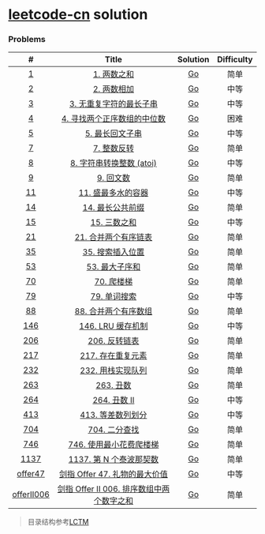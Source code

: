 # [leetcode-cn](https://leetcode-cn.com/) solution



### Problems
|                   #                   |                                                    Title                                                    |               Solution                | Difficulty |
| :-----------------------------------: | :---------------------------------------------------------------------------------------------------------: | :-----------------------------------: | :--------: |
|        [1](./algorithms/0001)         |                          [1. 两数之和](https://leetcode-cn.com/problems/two-sum/)                           |    [Go](./algorithms/0001/main.go)    |    简单    |
|        [2](./algorithms/0002)         |                      [2. 两数相加](https://leetcode-cn.com/problems/add-two-numbers/)                       |    [Go](./algorithms/0002/main.go)    |    中等    |
|        [3](./algorithms/0003)         | [3. 无重复字符的最长子串](https://leetcode-cn.com/problems/longest-substring-without-repeating-characters/) |    [Go](./algorithms/0003/main.go)    |    中等    |
|        [4](./algorithms/0004)         |        [4. 寻找两个正序数组的中位数](https://leetcode-cn.com/problems/median-of-two-sorted-arrays/)         |    [Go](./algorithms/0004/main.go)    |    困难    |
|        [5](./algorithms/0005)         |             [5. 最长回文子串](https://leetcode-cn.com/problems/longest-palindromic-substring/)              |    [Go](./algorithms/0005/main.go)    |    中等    |
|        [7](./algorithms/0007)         |                      [7. 整数反转](https://leetcode-cn.com/problems/reverse-integer/)                       |    [Go](./algorithms/0007/main.go)    |    简单    |
|        [8](./algorithms/0008)         |            [8. 字符串转换整数 (atoi)](https://leetcode-cn.com/problems/string-to-integer-atoi/)             |    [Go](./algorithms/0008/main.go)    |    中等    |
|        [9](./algorithms/0009)         |                      [9. 回文数](https://leetcode-cn.com/problems/palindrome-number/)                       |    [Go](./algorithms/0009/main.go)    |    简单    |
|        [11](./algorithms/0011)        |              [11. 盛最多水的容器](https://leetcode-cn.com/problems/container-with-most-water/)              |    [Go](./algorithms/0011/main.go)    |    中等    |
|        [14](./algorithms/0014)        |                 [14. 最长公共前缀](https://leetcode-cn.com/problems/longest-common-prefix/)                 |    [Go](./algorithms/0014/main.go)    |    简单    |
|        [15](./algorithms/0015)        |                           [15. 三数之和](https://leetcode-cn.com/problems/3sum/)                            |    [Go](./algorithms/0015/main.go)    |    中等    |
|        [21](./algorithms/0021)        |              [21. 合并两个有序链表](https://leetcode-cn.com/problems/merge-two-sorted-lists/)               |    [Go](./algorithms/0021/main.go)    |    简单    |
|        [35](./algorithms/0035)        |                [35. 搜索插入位置](https://leetcode-cn.com/problems/search-insert-position/)                 |    [Go](./algorithms/0035/main.go)    |    简单    |
|        [53](./algorithms/0053)        |                    [53. 最大子序和](https://leetcode-cn.com/problems/maximum-subarray/)                     |    [Go](./algorithms/0053/main.go)    |    简单    |
|        [70](./algorithms/0070)        |                       [70. 爬楼梯](https://leetcode-cn.com/problems/climbing-stairs/)                       |    [Go](./algorithms/0070/main.go)    |    简单    |
|        [79](./algorithms/0079)        |                        [79. 单词搜索](https://leetcode-cn.com/problems/word-search/)                        |    [Go](./algorithms/0079/main.go)    |    中等    |
|        [88](./algorithms/0088)        |                [88. 合并两个有序数组](https://leetcode-cn.com/problems/merge-sorted-array/)                 |    [Go](./algorithms/0088/main.go)    |    简单    |
|       [146](./algorithms/0146)        |                      [146. LRU 缓存机制](https://leetcode-cn.com/problems/lru-cache/)                       |    [Go](./algorithms/0146/main.go)    |    中等    |
|       [206](./algorithms/0206)        |                   [206. 反转链表](https://leetcode-cn.com/problems/reverse-linked-list/)                    |    [Go](./algorithms/0206/main.go)    |    简单    |
|       [217](./algorithms/0217)        |                  [217. 存在重复元素](https://leetcode-cn.com/problems/contains-duplicate/)                  |    [Go](./algorithms/0217/main.go)    |    简单    |
|       [232](./algorithms/0232)        |             [232. 用栈实现队列](https://leetcode-cn.com/problems/implement-queue-using-stacks/)             |    [Go](./algorithms/0232/main.go)    |    简单    |
|       [263](./algorithms/0263)        |                         [263. 丑数](https://leetcode-cn.com/problems/ugly-number/)                          |    [Go](./algorithms/0263/main.go)    |    简单    |
|       [264](./algorithms/0264)        |                      [264. 丑数 II](https://leetcode-cn.com/problems/ugly-number-ii/)                       |    [Go](./algorithms/0264/main.go)    |    中等    |
|       [413](./algorithms/0413)        |                  [413. 等差数列划分](https://leetcode-cn.com/problems/arithmetic-slices/)                   |    [Go](./algorithms/0413/main.go)    |    中等    |
|       [704](./algorithms/0704)        |                      [704. 二分查找](https://leetcode-cn.com/problems/binary-search/)                       |    [Go](./algorithms/0704/main.go)    |    简单    |
|       [746](./algorithms/0746)        |            [746. 使用最小花费爬楼梯](https://leetcode-cn.com/problems/min-cost-climbing-stairs/)            |    [Go](./algorithms/0746/main.go)    |    简单    |
|       [1137](./algorithms/1137)       |             [1137. 第 N 个泰波那契数](https://leetcode-cn.com/problems/n-th-tribonacci-number/)             |    [Go](./algorithms/1137/main.go)    |    简单    |
|    [offer47](./algorithms/offer47)    |       [剑指 Offer 47. 礼物的最大价值](https://leetcode-cn.com/problems/li-wu-de-zui-da-jie-zhi-lcof/)       |  [Go](./algorithms/offer47/main.go)   |    中等    |
| [offerII006](./algorithms/offerII006) |            [剑指 Offer II 006. 排序数组中两个数字之和](https://leetcode-cn.com/problems/kLl5u1/)            | [Go](./algorithms/offerII006/main.go) |    简单    |



> 目录结构参考[LCTM](https://github.com/passionatefool/LCTM)

